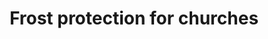 ---
layout: link
link_url: https://www.churchofengland.org/sites/default/files/2021-01/CCB_frost_protection_COVID_guidance_issue1_January2021.pdf
title: Frost protection for churches
source: Church of England
card: Check your frost arrangements
petal: 
task: 
---